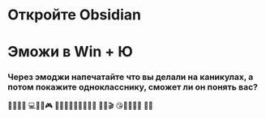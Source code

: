 # Откройте Obsidian
# Эможи в Win + Ю
### Через эмоджи напечатайте что вы делали на каникулах, а потом покажите однокласснику, сможет ли он понять вас?

🎄😋😋😋   💻🧑‍💻🎮  🚶🚶‍♀️🚶‍♀️‍➡️🚶‍♂️‍➡️  🍿🎥🎬    😘👨‍👩‍👧‍👦    📖📖

